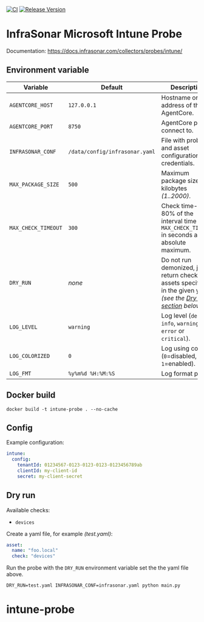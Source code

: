 [![CI](https://github.com/infrasonar/intune-probe/workflows/CI/badge.svg)](https://github.com/infrasonar/intune-probe/actions)
[![Release Version](https://img.shields.io/github/release/infrasonar/intune-probe)](https://github.com/infrasonar/intune-probe/releases)

# InfraSonar Microsoft Intune Probe

Documentation: https://docs.infrasonar.com/collectors/probes/intune/

## Environment variable

Variable            | Default                        | Description
------------------- | ------------------------------ | ------------
`AGENTCORE_HOST`    | `127.0.0.1`                    | Hostname or Ip address of the AgentCore.
`AGENTCORE_PORT`    | `8750`                         | AgentCore port to connect to.
`INFRASONAR_CONF`   | `/data/config/infrasonar.yaml` | File with probe and asset configuration like credentials.
`MAX_PACKAGE_SIZE`  | `500`                          | Maximum package size in kilobytes _(1..2000)_.
`MAX_CHECK_TIMEOUT` | `300`                          | Check time-out is 80% of the interval time with `MAX_CHECK_TIMEOUT` in seconds as absolute maximum.
`DRY_RUN`           | _none_                         | Do not run demonized, just return checks and assets specified in the given yaml _(see the [Dry run section](#dry-run) below)_.
`LOG_LEVEL`         | `warning`                      | Log level (`debug`, `info`, `warning`, `error` or `critical`).
`LOG_COLORIZED`     | `0`                            | Log using colors (`0`=disabled, `1`=enabled).
`LOG_FMT`           | `%y%m%d %H:%M:%S`              | Log format prefix.

## Docker build

```
docker build -t intune-probe . --no-cache
```

## Config

Example configuration:

```yaml
intune:
  config:
    tenantId: 01234567-0123-0123-0123-0123456789ab
    clientId: my-client-id
    secret: my-client-secret
```

## Dry run

Available checks:
- `devices`

Create a yaml file, for example _(test.yaml)_:

```yaml
asset:
  name: "foo.local"
  check: "devices"
```

Run the probe with the `DRY_RUN` environment variable set the the yaml file above.

```
DRY_RUN=test.yaml INFRASONAR_CONF=infrasonar.yaml python main.py
```
# intune-probe
